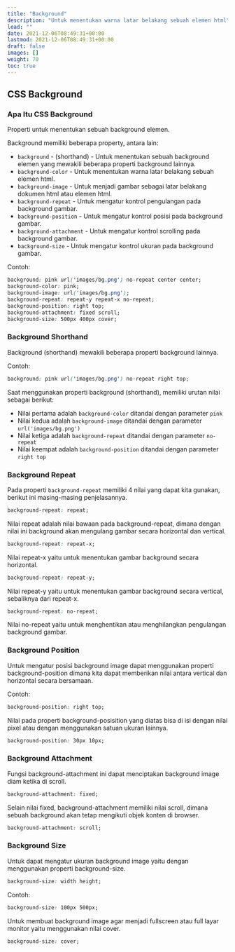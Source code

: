 ```yaml
---
title: "Background"
description: "Untuk menentukan warna latar belakang sebuah elemen html"
lead: ""
date: 2021-12-06T08:49:31+00:00
lastmod: 2021-12-06T08:49:31+00:00
draft: false
images: []
weight: 70
toc: true
---
```

## CSS Background

### Apa Itu CSS Background

Properti untuk menentukan sebuah background elemen.

Background memiliki beberapa property, antara lain:

- `background` - (shorthand) - Untuk menentukan sebuah background elemen yang mewakili beberapa properti background lainnya.
- `background-color` - Untuk menentukan warna latar belakang sebuah elemen html.
- `background-image` - Untuk menjadi gambar sebagai latar belakang dokumen html atau elemen html.
- `background-repeat` - Untuk mengatur kontrol pengulangan pada background gambar.
- `background-position` - Untuk mengatur kontrol posisi pada background gambar.
- `background-attachment` - Untuk mengatur kontrol scrolling pada background gambar.
- `background-size` - Untuk mengatur kontrol ukuran pada background gambar.

Contoh:

```css
background: pink url('images/bg.png') no-repeat center center;
background-color: pink;
background-image: url('images/bg.png');
background-repeat: repeat-y repeat-x no-repeat;
background-position: right top;
background-attachment: fixed scroll;
background-size: 500px 400px cover;
```

### Background Shorthand

Background (shorthand) mewakili beberapa properti background lainnya.

Contoh:

```css
background: pink url('images/bg.png') no-repeat right top;
```

Saat menggunakan properti background (shorthand), memiliki urutan nilai sebagai berikut:

- Nilai pertama adalah `background-color` ditandai dengan parameter `pink`
- Nilai kedua adalah `background-image` ditandai dengan parameter `url('images/bg.png')`
- Nilai ketiga adalah `background-repeat` ditandai dengan parameter `no-repeat`
- Nilai keempat adalah `background-position` ditandai dengan parameter `right top`

### Background Repeat

Pada properti `background-repeat` memiliki 4 nilai yang dapat kita gunakan, berikut ini masing-masing penjelasannya.

```css
background-repeat: repeat;
```

Nilai repeat adalah nilai bawaan pada background-repeat, dimana dengan nilai ini background akan mengulang gambar secara horizontal dan vertical.

```css
background-repeat: repeat-x;
```

Nilai repeat-x yaitu untuk menentukan gambar background secara horizontal.

```css
background-repeat: repeat-y;
```

Nilai repeat-y yaitu untuk menentukan gambar background secara vertical, sebaliknya dari repeat-x.

```css
background-repeat: no-repeat;
```

Nilai no-repeat yaitu untuk menghentikan atau menghilangkan pengulangan background gambar.

### Background Position

Untuk mengatur posisi background image dapat menggunakan properti background-position dimana kita dapat memberikan nilai antara vertical dan horizontal secara bersamaan.

Contoh:

```css
background-position: right top;
```

Nilai pada properti background-posisition yang diatas bisa di isi dengan nilai pixel atau dengan menggunakan satuan ukuran lainnya.

```css
background-position: 30px 10px;
```

### Background Attachment

Fungsi background-attachment ini dapat menciptakan background image diam ketika di scroll.

```css
background-attachment: fixed;
```

Selain nilai fixed, background-attachment memiliki nilai scroll, dimana sebuah background akan tetap mengikuti objek konten di browser.

```css
background-attachment: scroll;
```

### Background Size

Untuk dapat mengatur ukuran background image yaitu dengan menggunakan properti background-size.

```css
background-size: width height;
```

Contoh:

```css
background-size: 100px 500px;
```

Untuk membuat background image agar menjadi fullscreen atau full layar monitor yaitu menggunakan nilai cover.

```css
background-size: cover;
```
